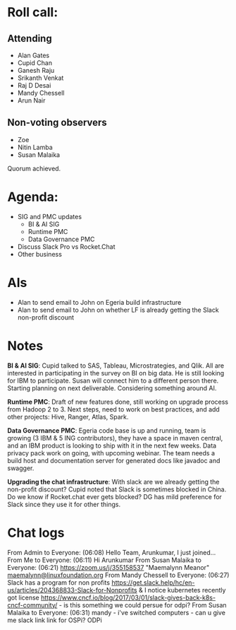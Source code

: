 # Roll call:

## Attending
* Alan Gates
* Cupid Chan
* Ganesh Raju
* Srikanth Venkat
* Raj D Desai
* Mandy Chessell
* Arun Nair

## Non-voting observers
* Zoe
* Nitin Lamba
* Susan Malaika


Quorum achieved.

# Agenda:

* SIG and PMC updates
  * BI & AI SIG
  * Runtime PMC
  * Data Governance PMC
* Discuss Slack Pro vs Rocket.Chat
* Other business

# AIs
* Alan to send email to John on Egeria build infrastructure
* Alan to send email to John on whether LF is already getting the Slack non-profit discount

# Notes
**BI & AI SIG**: Cupid talked to SAS, Tableau, Microstrategies, and Qlik.  All are interested in participating in the survey on BI on big data.  He is still looking for IBM to participate.  Susan will connect him to a different person there.
Starting planning on next deliverable.  Considering something around AI.

**Runtime PMC**: Draft of new features done, still working on upgrade process from Hadoop 2 to 3.  Next steps, need to work on best practices, and add other projects:  Hive, Ranger, Atlas, Spark.

**Data Governance PMC**: Egeria code base is up and running, team is growing (3 IBM & 5 ING contributors), they have a space in maven central, and an IBM product is looking to ship with it in the next few weeks.
Data privacy pack work on going, with upcoming webinar.
The team needs a build host and documentation server for generated docs like javadoc and swagger.

**Upgrading the chat infrastructure**:  With slack are we already getting the non-profit discount?  Cupid noted that Slack is sometimes blocked in China.  Do we know if Rocket.chat ever gets blocked?  DG has mild preference for Slack since they use it for other things.

# Chat logs
From Admin to Everyone: (06:08)
Hello Team, Arunkumar, I just joined...
From Me to Everyone: (06:11)
Hi Arunkumar
From Susan Malaika to Everyone: (06:21)
https://zoom.us/j/355158537
"Maemalynn Meanor" <maemalynn@linuxfoundation.org>
From Mandy Chessell to Everyone: (06:27)
Slack has a program for non profits https://get.slack.help/hc/en-us/articles/204368833-Slack-for-Nonprofits & I notice kubernetes recently got license https://www.cncf.io/blog/2017/03/01/slack-gives-back-k8s-cncf-community/ - is this something we could persue for odpi?
From Susan Malaika to Everyone: (06:31)
mandy - i've switched computers - can u give me slack link link for OSPi?
ODPi
